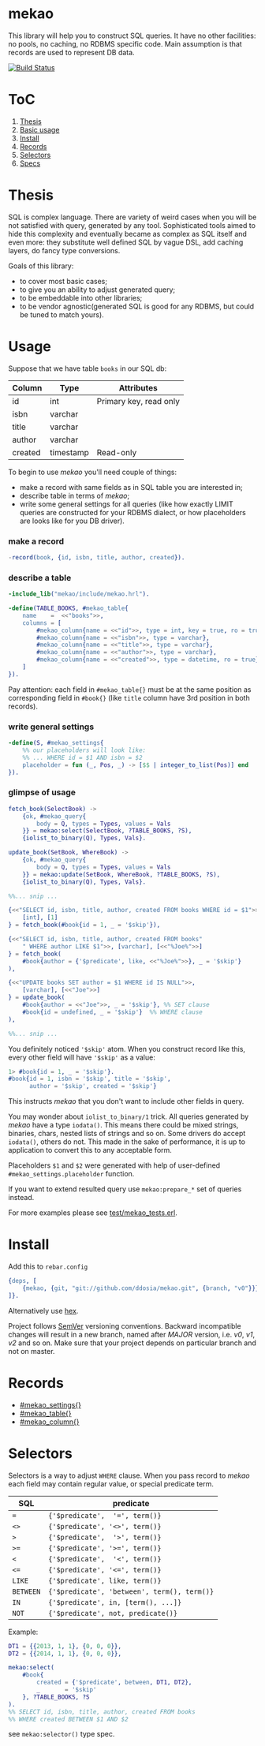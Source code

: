 # mekao
This library will help you to construct SQL queries. It have no other
facilities: no pools, no caching, no RDBMS specific code.
Main assumption is that records are used to represent DB data.

[![Build Status](https://secure.travis-ci.org/ddosia/mekao.png?branch=master)](http://travis-ci.org/ddosia/mekao)


# ToC
1.  [Thesis](#thesis)
2.  [Basic usage](#usage)
3.  [Install](#install)
4.  [Records](#records)
5.  [Selectors](#selectors)
6.  [Specs](doc/specs.md)


# Thesis
SQL is complex language. There are variety of weird cases when you will be
not satisfied with query, generated by any tool. Sophisticated tools aimed
to hide this complexity and eventually became as complex as SQL itself and even
more: they substitute well defined SQL by vague DSL, add caching layers, do
fancy type conversions.

Goals of this library:
* to cover most basic cases;
* to give you an ability to adjust generated query;
* to be embeddable into other libraries;
* to be vendor agnostic(generated SQL is good for any RDBMS, but could be tuned to
match yours).


# Usage
Suppose that we have table `books` in our SQL db:

| Column    | Type      | Attributes                  |
|-----------|-----------|-----------------------------|
| id        | int       | Primary key, read only      |
| isbn      | varchar   |                             |
| title     | varchar   |                             |
| author    | varchar   |                             |
| created   | timestamp | Read-only                   |

To begin to use *mekao* you'll need couple of things:
* make a record with same fields as in SQL table you are interested in;
* describe table in terms of *mekao*;
* write some general settings for all queries (like how exactly LIMIT queries
are constructed for your RDBMS dialect, or how placeholders are looks like for
you DB driver).

### make a record
```erlang
-record(book, {id, isbn, title, author, created}).
```


### describe a table
```erlang
-include_lib("mekao/include/mekao.hrl").

-define(TABLE_BOOKS, #mekao_table{
    name    =  <<"books">>,
    columns = [
        #mekao_column{name = <<"id">>, type = int, key = true, ro = true},
        #mekao_column{name = <<"isbn">>, type = varchar},
        #mekao_column{name = <<"title">>, type = varchar},
        #mekao_column{name = <<"author">>, type = varchar},
        #mekao_column{name = <<"created">>, type = datetime, ro = true}
    ]
}).
```
Pay attention: each field in `#mekao_table{}` must be at the same position as
corresponding field in `#book{}` (like `title` column have 3rd position in both
records).


### write general settings
```erlang
-define(S, #mekao_settings{
    %% our placeholders will look like:
    %% ... WHERE id = $1 AND isbn = $2
    placeholder = fun (_, Pos, _) -> [$$ | integer_to_list(Pos)] end
}).
```


### glimpse of usage

```erlang
fetch_book(SelectBook) ->
    {ok, #mekao_query{
        body = Q, types = Types, values = Vals
    }} = mekao:select(SelectBook, ?TABLE_BOOKS, ?S),
    {iolist_to_binary(Q), Types, Vals}.

update_book(SetBook, WhereBook) ->
    {ok, #mekao_query{
        body = Q, types = Types, values = Vals
    }} = mekao:update(SetBook, WhereBook, ?TABLE_BOOKS, ?S),
    {iolist_to_binary(Q), Types, Vals}.

%%... snip ...

{<<"SELECT id, isbn, title, author, created FROM books WHERE id = $1">>,
    [int], [1]
} = fetch_book(#book{id = 1, _ = '$skip'}),

{<<"SELECT id, isbn, title, author, created FROM books"
    " WHERE author LIKE $1">>, [varchar], [<<"%Joe%">>]
} = fetch_book(
    #book{author = {'$predicate', like, <<"%Joe%">>}, _ = '$skip'}
),

{<<"UPDATE books SET author = $1 WHERE id IS NULL">>,
    [varchar], [<<"Joe">>]
} = update_book(
    #book{author = <<"Joe">>, _ = '$skip'}, %% SET clause
    #book{id = undefined, _ = '$skip'}  %% WHERE clause
),

%%... snip ...
```

You definitely noticed `'$skip'` atom. When you construct record
like this, every other field will have `'$skip'` as a value:
```erlang
1> #book{id = 1, _ = '$skip'}.
#book{id = 1, isbn = '$skip', title = '$skip',
      author = '$skip', created = '$skip'}
```
This instructs *mekao* that you don't want to include other fields in query.

You may wonder about `iolist_to_binary/1` trick. All queries generated by
*mekao* have a type `iodata()`. This means there could be mixed strings,
binaries, chars, nested lists of strings and so on. Some drivers do accept
`iodata()`, others do not. This made in the sake of performance, it is up to
application to convert this to any acceptable form.

Placeholders `$1` and `$2` were generated with help of user-defined
`#mekao_settings.placeholder` function.

If you want to extend resulted query use `mekao:prepare_*` set of queries
instead.

For more examples please see [test/mekao_tests.erl](test/mekao_tests.erl).

# Install
Add this to `rebar.config`
```erlang
{deps, [
    {mekao, {git, "git://github.com/ddosia/mekao.git", {branch, "v0"}}}
]}.

```

Alternatively use [hex](https://hex.pm/packages/mekao).

Project follows [SemVer](http://semver.org) versioning conventions. Backward
incompatible changes will result in a new branch, named after *MAJOR* version,
i.e. *v0*, *v1*, *v2* and so on. Make sure that your project depends
on particular branch and not on master.


# Records
* [#mekao_settings{}](doc/records.md#mekao_settings)
* [#mekao_table{}](doc/records.md#mekao_table)
* [#mekao_column{}](doc/records.md#mekao_column)


# Selectors
Selectors is a way to adjust `WHERE` clause. When you pass record to *mekao*
each field may contain regular value, or special predicate term.

| SQL       | predicate                                     |
| --------- | --------------------------------------------- |
| `=`       | `{'$predicate',  '=', term()}`                |
| `<>`      | `{'$predicate', '<>', term()}`                |
| `>`       | `{'$predicate',  '>', term()}`                |
| `>=`      | `{'$predicate', '>=', term()}`                |
| `<`       | `{'$predicate',  '<', term()}`                |
| `<=`      | `{'$predicate', '<=', term()}`                |
| `LIKE`    | `{'$predicate', like, term()}`                |
| `BETWEEN` | `{'$predicate', 'between', term(), term()}`   |
| `IN`      | `{'$predicate', in, [term(), ...]}`           |
| `NOT`     | `{'$predicate', not, predicate()}`            |

Example:
```erlang
DT1 = {{2013, 1, 1}, {0, 0, 0}},
DT2 = {{2014, 1, 1}, {0, 0, 0}},

mekao:select(
    #book{
        created = {'$predicate', between, DT1, DT2},
        _       = '$skip'
    }, ?TABLE_BOOKS, ?S
).
%% SELECT id, isbn, title, author, created FROM books
%% WHERE created BETWEEN $1 AND $2
```

see `mekao:selector()` type spec.
